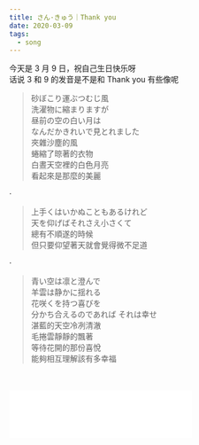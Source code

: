 ```yaml
---
title: さん·きゅう｜Thank you
date: 2020-03-09
tags:
  - song
---
```


今天是 3 月 9 日，祝自己生日快乐呀  
话说 3 和 9 的发音是不是和 Thank you 有些像呢
<br />

<div lang="ja">

> 砂ぼこり運ぶつむじ風  
> 洗濯物に縮まりますが  
> 昼前の空の白い月は  
> なんだかきれいで見とれました  
> 夾雜沙塵的風  
> 蜷縮了晾著的衣物  
> 白晝天空裡的白色月亮  
> 看起來是那麼的美麗

·

> 上手くはいかぬこともあるけれど  
> 天を仰げばそれさえ小さくて  
> 總有不順遂的時候  
> 但只要仰望著天就會覺得微不足道

·

> 青い空は凛と澄んで  
> 羊雲は静かに揺れる  
> 花咲くを持つ喜びを  
> 分かち合えるのであれば それは幸せ  
> 湛藍的天空冷冽清澈  
> 毛捲雲靜靜的飄著  
> 等待花開的那份喜悅  
> 能夠相互理解該有多幸福

</div>

<br />   
<br />

<div>
<iframe frameborder="no"  width="330" height="86" src="//music.163.com/outchain/player?type=2&id=423104158&auto=0&height=66"></iframe>
</div>
